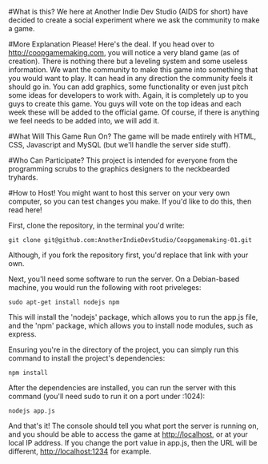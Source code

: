 #What is this?
We here at Another Indie Dev Studio (AIDS for short) have decided to create a social experiment where we ask the community to make a game.

#More Explanation Please!
Here's the deal. If you head over to http://coopgamemaking.com, you will notice a very bland game (as of creation). There is nothing there but a leveling system and some useless information. We want the community to make this game into something that you would want to play. It can head in any direction the community feels it should go in. You can add graphics, some functionality or even just pitch some ideas for developers to work with. Again, it is completely up to you guys to create this game. You guys will vote on the top ideas and each week these will be added to the official game. Of course, if there is anything we feel needs to be added into, we will add it. 

#What Will This Game Run On?
The game will be made entirely with HTML, CSS, Javascript and MySQL (but we'll handle the server side stuff). 

#Who Can Participate?
This project is intended for everyone from the programming scrubs to the graphics designers to the neckbearded tryhards.

#How to Host!
You might want to host this server on your very own computer, so you can test changes you make.  If you'd like to do this, then read here!

First, clone the repository, in the terminal you'd write:

    git clone git@github.com:AnotherIndieDevStudio/Coopgamemaking-01.git

Although, if you fork the repository first, you'd replace that link with your own.

Next, you'll need some software to run the server.  On a Debian-based machine, you would run the following with root priveleges:

    sudo apt-get install nodejs npm

This will install the 'nodejs' package, which allows you to run the app.js file, and the 'npm' package, which allows you to install node modules, such as express.

Ensuring you're in the directory of the project, you can simply run this command to install the project's dependencies:

    npm install

After the dependencies are installed, you can run the server with this command (you'll need sudo to run it on a port under :1024):

    nodejs app.js

And that's it! The console should tell you what port the server is running on, and you should be able to access the game at [http://localhost](http://localhost), or at your local IP address.  If you change the port value in app.js, then the URL will be different, [http://localhost:1234](http://localhost:1234) for example.
